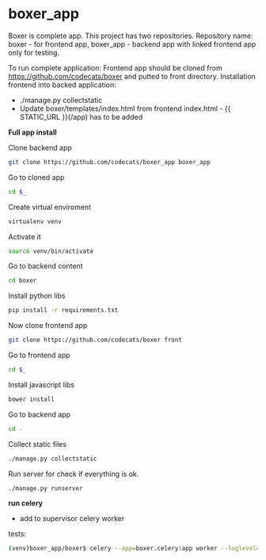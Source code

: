 # boxer_app
Boxer is complete app. This project has two repositories. Repository name: boxer - for frontend app, boxer_app - backend app with linked frontend app only for testing.

To run complete application: Frontend app should be cloned from https://github.com/codecats/boxer and putted to front directory.
Installation frontend into backed application:
 - ./manage.py collectstatic
 - Update boxer/templates/index.html from frontend index.html - {{ STATIC_URL }}(/app) has to be added


**Full app install**

Clone backend app
```bash
git clone https://github.com/codecats/boxer_app boxer_app
```
Go to cloned app
```bash
cd $_
```
Create virtual enviroment
```bash
virtualenv venv
```
Activate it
```bash
source venv/bin/activate
```
Go to backend content
```bash
cd boxer
```
Install python libs
```bash
pip install -r requirements.txt
```
Now clone frontend app
```bash
git clone https://github.com/codecats/boxer front
```
Go to frontend app
```bash
cd $_
```
Install javascript libs
```bash
bower install
```
Go to backend app
```bash
cd -
```
Collect static files
```bash
./manage.py collectstatic
```
Run server for check if everything is ok.
```bash
./manage.py runserver
```

**run celery**
 - add to supervisor celery worker

tests: 
```bash
(venv)boxer_app/boxer$ celery --app=boxer.celery:app worker --loglevel=INFO 
```
